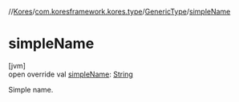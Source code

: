 //[Kores](../../../index.md)/[com.koresframework.kores.type](../index.md)/[GenericType](index.md)/[simpleName](simple-name.md)

# simpleName

[jvm]\
open override val [simpleName](simple-name.md): [String](https://kotlinlang.org/api/latest/jvm/stdlib/kotlin/-string/index.html)

Simple name.
